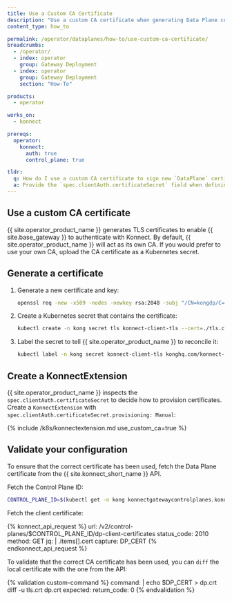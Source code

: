 ```yaml
---
title: Use a Custom CA Certificate
description: "Use a custom CA certificate when generating Data Plane certificates for {{ site.konnect_short_name }}"
content_type: how_to

permalink: /operator/dataplanes/how-to/use-custom-ca-certificate/
breadcrumbs:
  - /operator/
  - index: operator
    group: Gateway Deployment
  - index: operator
    group: Gateway Deployment
    section: "How-To"

products:
  - operator

works_on:
  - konnect

prereqs:
  operator:
    konnect:
      auth: true
      control_plane: true

tldr:
  q: How do I use a custom CA certificate to sign new `DataPlane` certificates?
  a: Provide the `spec.clientAuth.certificateSecret` field when defining your `KonnectExtension` resource
---
```


## Use a custom CA certificate

{{ site.operator_product_name }} generates TLS certificates to enable {{ site.base_gateway }} to authenticate with Konnect. By default, {{ site.operator_product_name }} will act as its own CA. If you would prefer to use your own CA, upload the CA certificate as a Kubernetes secret.

## Generate a certificate

1. Generate a new certificate and key:

    ```sh
    openssl req -new -x509 -nodes -newkey rsa:2048 -subj "/CN=kongdp/C=US" -keyout ./tls.key -out ./tls.crt
    ```

1. Create a Kubernetes secret that contains the certificate:

    ```sh
    kubectl create -n kong secret tls konnect-client-tls --cert=./tls.crt --key=./tls.key
    ```

1. Label the secret to tell {{ site.operator_product_name }} to reconcile it:

    ```sh
    kubectl label -n kong secret konnect-client-tls konghq.com/konnect-dp-cert=true
    ```

## Create a KonnectExtension

{{ site.operator_product_name }} inspects the `spec.clientAuth.certificateSecret` to decide how to provision certificates. Create a `KonnectExtension` with `spec.clientAuth.certificateSecret.provisioning: Manual`:

{% include /k8s/konnectextension.md use_custom_ca=true %}

## Validate your configuration

To ensure that the correct certificate has been used, fetch the Data Plane certificate from the {{ site.konnect_short_name }} API.


Fetch the Control Plane ID:

 ```bash
CONTROL_PLANE_ID=$(kubectl get -n kong konnectgatewaycontrolplanes.konnect.konghq.com gateway-control-plane -o yaml | yq .status.id)
```

Fetch the client certificate:

<!--vale off-->
{% konnect_api_request %}
url: /v2/control-planes/$CONTROL_PLANE_ID/dp-client-certificates
status_code: 2010
method: GET
jq: |
  .items[].cert
capture: DP_CERT
{% endkonnect_api_request %}
<!--vale on-->

To validate that the correct CA certificate has been used, you can `diff` the local certificate with the one from the API:

<!--vale off-->
{% validation custom-command %}
command: |
  echo $DP_CERT > dp.crt
  diff -u tls.crt dp.crt
expected:
  return_code: 0
{% endvalidation %}
<!--vale on-->
